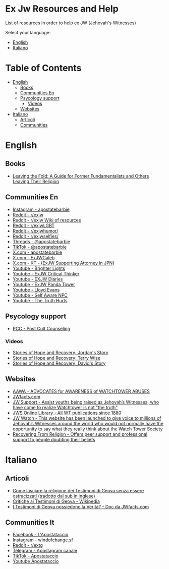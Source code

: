 # Ex Jw Resources and Help

List of resources in order to help ex JW (Jehovah's Witnesses)

Select your language:
- [English](#english)
- [Italiano](#italiano)

<!-- 
![](./assets/jw_exit.jpg)
<img src="./assets/jw_exit.jpg">

Image credits: [UK Podcasts](https://uk-podcasts.co.uk/podcast/jexit-2020/exjw-interview-david-lyndon-moult)
-->

# Table of Contents

- [English](#english)
  - [Books](#books)
  - [Communities En](#communities-en)
  - [Psycology support](#psycology-support)
      - [Videos](#videos)
  - [Websites](#websites)
- [Italiano](#italiano)
  - [Articoli](#articoli)
  - [Communities](#communities-it)

# English

## Books
- [Leaving the Fold: A Guide for Former Fundamentalists and Others Leaving Their Religion](https://www.amazon.it/dp/1933993235/)

## Communities En
- [Instagram - apostatebarbie](https://www.instagram.com/apostatebarbie/)
- [Reddit - r/exjw](https://www.reddit.com/r/exjw/)
- [Reddit - r/exjw Wiki of resources](https://www.reddit.com/r/exjw/wiki/index/)
- [Reddit - r/exjwLGBT](https://www.reddit.com/r/exjwLGBT/)
- [Reddit - r/exjwhumor/](https://www.reddit.com/r/exjwhumor/)
- [Reddit - r/exjwselfies/](https://www.reddit.com/r/exjwselfies/)
- [Threads - @apostatebarbie](https://www.threads.net/@apostatebarbie)
- [TikTok - @apostatebarbie](https://www.tiktok.com/@apostatebarbie)
- [X.com - apostatebarbie](https://x.com/apostatebarbie)
- [X.com - ExJWCaleb](https://x.com/ExJWCaleb)
- [X.com - KT - (ExJW Supporting Attorney in JPN)](https://x.com/tanakaattorney)
- [Youtube - Brighter Lights](https://www.youtube.com/@Brighter_Lights)
- [Youtube - ExJW Critical Thinker](https://www.youtube.com/channel/UCpHhWSPtMDTSa8dzapmzo5A)
- [Youtube - EXJW Diaries](https://www.youtube.com/@exjwdiaries)
- [Youtube - ExJW Panda Tower](https://www.youtube.com/channel/UCDLalBD_PsUrj4ZEeWW7Tig)
- [Youtube - Lloyd Evans](https://www.youtube.com/channel/UCz1w0ll081JJiYcjb298pOw)
- [Youtube - Self Aware NPC](https://archive.org/details/self-aware-npc/)
- [Youtube - The Truth Hurts](https://www.youtube.com/c/TheTruthHurts)

## Psycology support
- [PCC - Post Cult Counseling ](https://www.willowtreepsychology.com.au/Post-Cult-Counselling)

### Videos

- [Stories of Hope and Recovery: Jordan's Story](https://www.youtube.com/watch?v=4EtpEmFDL3Y&list=PLBXgZMI_zqfR4dvBdX7XHD-fjgoehFM_9&index=4)
- [Stories of Hope and Recovery: Terry Wise](https://www.youtube.com/watch?v=nbTsOAy2M0Q&index=1&list=PLBXgZMI_zqfR4dvBdX7XHD-fjgoehFM_9)
- [Stories of Hope and Recovery: David's Story](https://www.youtube.com/watch?v=mVXLj0bNe0o&index=3&list=PLBXgZMI_zqfR4dvBdX7XHD-fjgoehFM_9)

## Websites
- [AAWA - ADVOCATES for AWARENESS of WATCHTOWER ABUSES](https://www.aawa.co/)
- [JWfacts.com](https://jwfacts.com/)
- [JW.Support - Assist youths being raised as Jehovah’s Witnesses, who have come to realize Watchtower is not "the truth"](https://jw.support/)
- [JWS Online Library - All WT publications since 1880](https://jws-library.one/)
- [JW Watch - This website has been launched to give voice to millions of Jehovah’s Witnesses around the world who would not normally have the opportunity to say what they really think about the Watch Tower Society](https://jwwatch.org/)
- [Recovering From Religion - Offers peer support and professional support to people doubting their beliefs](https://www.recoveringfromreligion.org/#rfr-welcome)

# Italiano

## Articoli
- [Come lasciare la religione dei Testimoni di Geova senza essere ostracizzati (tradotto dal sub in inglese)](https://www.reddit.com/r/extg/comments/1dno5w8/come_lasciare_la_religione_dei_testimoni_di_geova/)
- [Critiche ai Testimoni di Geova - Wikipedia](https://it.wikipedia.org/wiki/Critiche_ai_Testimoni_di_Geova)
- [I Testimoni di Geova possiedono la Verità? - Doc da JWfacts.com](https://www.jwfacts.com/print/jw-studies-pamphlet-italian.pdf)

## Communities It
- [Facebook - L'Apostataccio](facebook.com/windofchange88)
- [Instagram - windofchange.sf](instagram.com/windofchange.sf/)
- [Reddit - r/extg](https://www.reddit.com/r/extg/)
- [Telegram - Apostagram canale](https://t.me/%20V6oRGqcFDyMyMmU8)
- [TikTok - Apostataccio](tiktok.com/@apostataccio)
- [Youtube Apostataccio](https://www.youtube.com/@apostataccio)
